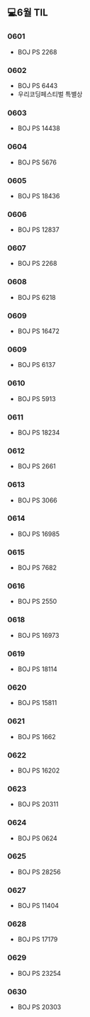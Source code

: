 ## 💻6월 TIL

### 0601
* BOJ PS 2268

### 0602
* BOJ PS 6443
* 우리코딩페스티벌 특별상

### 0603
* BOJ PS 14438

### 0604
* BOJ PS 5676

### 0605
* BOJ PS 18436

### 0606
* BOJ PS 12837

### 0607
* BOJ PS 2268

### 0608
* BOJ PS 6218

### 0609
* BOJ PS 16472

### 0609
* BOJ PS 6137

### 0610
* BOJ PS 5913

### 0611
* BOJ PS 18234

### 0612
* BOJ PS 2661

### 0613
* BOJ PS 3066

### 0614
* BOJ PS 16985

### 0615
* BOJ PS 7682

### 0616
* BOJ PS 2550

### 0618
* BOJ PS 16973

### 0619
* BOJ PS 18114

### 0620
* BOJ PS 15811

### 0621
* BOJ PS 1662

### 0622
* BOJ PS 16202

### 0623
* BOJ PS 20311

### 0624
* BOJ PS 0624

### 0625
* BOJ PS 28256

### 0627
* BOJ PS 11404

### 0628
* BOJ PS 17179

### 0629
* BOJ PS 23254

### 0630
* BOJ PS 20303